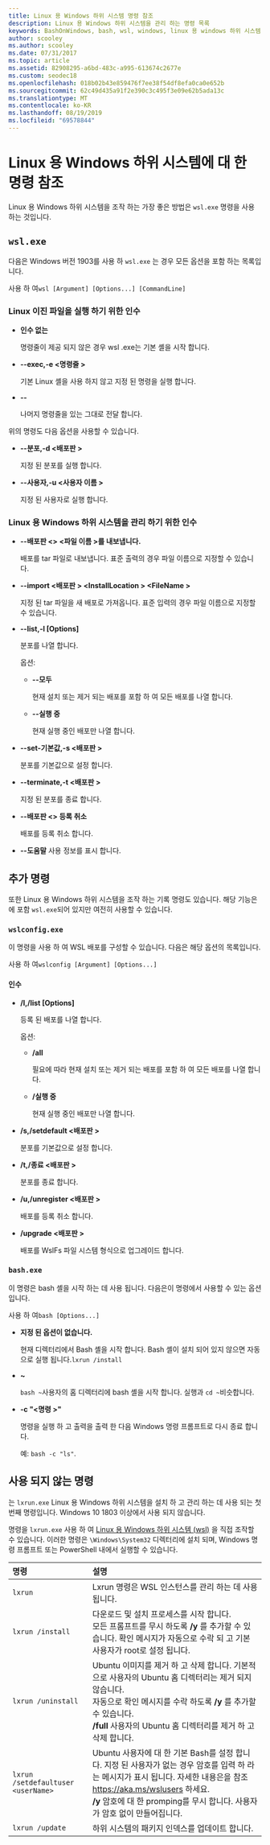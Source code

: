 ```yaml
---
title: Linux 용 Windows 하위 시스템 명령 참조
description: Linux 용 Windows 하위 시스템을 관리 하는 명령 목록
keywords: BashOnWindows, bash, wsl, windows, linux 용 windows 하위 시스템, windowssubsystem, ubuntu
author: scooley
ms.author: scooley
ms.date: 07/31/2017
ms.topic: article
ms.assetid: 82908295-a6bd-483c-a995-613674c2677e
ms.custom: seodec18
ms.openlocfilehash: 018b02b43e859476f7ee38f54df8efa0ca0e652b
ms.sourcegitcommit: 62c49d435a91f2e390c3c495f3e09e62b5ada13c
ms.translationtype: MT
ms.contentlocale: ko-KR
ms.lasthandoff: 08/19/2019
ms.locfileid: "69578844"
---
```

# <a name="command-reference-for-windows-subsystem-for-linux"></a>Linux 용 Windows 하위 시스템에 대 한 명령 참조

Linux 용 Windows 하위 시스템을 조작 하는 가장 좋은 방법은 `wsl.exe` 명령을 사용 하는 것입니다. 


## `wsl.exe`

다음은 Windows 버전 1903를 사용 하 `wsl.exe` 는 경우 모든 옵션을 포함 하는 목록입니다.

사용 하 여`wsl [Argument] [Options...] [CommandLine]`

### <a name="arguments-for-running-linux-binaries"></a>Linux 이진 파일을 실행 하기 위한 인수

* **인수 없는**

  명령줄이 제공 되지 않은 경우 wsl .exe는 기본 셸을 시작 합니다.

* **--exec,-e \<명령줄 >**
  
  기본 Linux 셸을 사용 하지 않고 지정 된 명령을 실행 합니다.

* **--**
  
  나머지 명령줄을 있는 그대로 전달 합니다.

위의 명령도 다음 옵션을 사용할 수 있습니다.

* **--분포,-d \<배포판 >**

  지정 된 분포를 실행 합니다.

* **--사용자,-u \<사용자 이름 >**

  지정 된 사용자로 실행 합니다.

### <a name="arguments-for-managing-windows-subsystem-for-linux"></a>Linux 용 Windows 하위 시스템을 관리 하기 위한 인수

* **--배포판 \<> \<파일 이름 >를 내보냅니다.**
  
  배포를 tar 파일로 내보냅니다. 표준 출력의 경우 파일 이름으로 지정할 수 있습니다.

* **--import \<배포판 > \<InstallLocation > \<FileName >**
  
  지정 된 tar 파일을 새 배포로 가져옵니다. 표준 입력의 경우 파일 이름으로 지정할 수 있습니다.

* **--list,-l [Options]**
  
  분포를 나열 합니다.

  옵션:
  * **--모두**
      
    현재 설치 또는 제거 되는 배포를 포함 하 여 모든 배포를 나열 합니다.

  * **--실행 중**
      
    현재 실행 중인 배포만 나열 합니다.

* **--set-기본값,-s \<배포판 >**
  
  분포를 기본값으로 설정 합니다.

* **--terminate,-t \<배포판 >**
  
  지정 된 분포를 종료 합니다.

* **--배포판 \<> 등록 취소**
  
  배포를 등록 취소 합니다.
   
* **--도움말** 사용 정보를 표시 합니다.

## <a name="additional-commands"></a>추가 명령

또한 Linux 용 Windows 하위 시스템을 조작 하는 기록 명령도 있습니다. 해당 기능은에 포함 `wsl.exe`되어 있지만 여전히 사용할 수 있습니다. 

### `wslconfig.exe`

이 명령을 사용 하 여 WSL 배포를 구성할 수 있습니다. 다음은 해당 옵션의 목록입니다.

사용 하 여`wslconfig [Argument] [Options...]`

#### <a name="arguments"></a>인수
* **/l,/list [Options]**
  
  등록 된 배포를 나열 합니다.
  
  옵션:
    * **/all**
    
      필요에 따라 현재 설치 또는 제거 되는 배포를 포함 하 여 모든 배포를 나열 합니다.

    * **/실행 중**
      
      현재 실행 중인 배포만 나열 합니다.

* **/s,/setdefault \<배포판 >**
  
  분포를 기본값으로 설정 합니다.

* **/t,/종료 \<배포판 >**
  
  분포를 종료 합니다.

* **/u,/unregister \<배포판 >**
  
  배포를 등록 취소 합니다.
   
* **/upgrade \<배포판 >**
  
  배포를 WslFs 파일 시스템 형식으로 업그레이드 합니다.

### `bash.exe`

이 명령은 bash 셸을 시작 하는 데 사용 됩니다. 다음은이 명령에서 사용할 수 있는 옵션입니다.

사용 하 여`bash [Options...]`

* **지정 된 옵션이 없습니다.**
  
  현재 디렉터리에서 Bash 셸을 시작 합니다. Bash 셸이 설치 되어 있지 않으면 자동으로 실행 됩니다.`lxrun /install`

* **~**
  
  `bash ~`사용자의 홈 디렉터리에 bash 셸을 시작 합니다.  실행과 `cd ~`비슷합니다.

* **-c "\<명령 >"**
  
  명령을 실행 하 고 출력을 출력 한 다음 Windows 명령 프롬프트로 다시 종료 합니다.
    
  예: `bash -c "ls"`.

## <a name="deprecated-commands"></a>사용 되지 않는 명령

는 `lxrun.exe` Linux 용 Windows 하위 시스템을 설치 하 고 관리 하는 데 사용 되는 첫 번째 명령입니다. Windows 10 1803 이상에서 사용 되지 않습니다.

명령을 `lxrun.exe` 사용 하 여 [Linux 용 Windows 하위 시스템 (wsl)](https://msdn.microsoft.com/en-us/commandline/wsl/faq#what-windows-subsystem-for-linux-wsl-) 을 직접 조작할 수 있습니다.  이러한 명령은 `\Windows\System32` 디렉터리에 설치 되며, Windows 명령 프롬프트 또는 PowerShell 내에서 실행할 수 있습니다.

| 명령                     | 설명                     |
|:----------------------------|:---------------------------|
| `lxrun`                     | Lxrun 명령은 WSL 인스턴스를 관리 하는 데 사용 됩니다. |
| `lxrun /install`            | 다운로드 및 설치 프로세스를 시작 합니다. <br/> 모든 프롬프트를 무시 하도록 **/y** 를 추가할 수 있습니다.  확인 메시지가 자동으로 수락 되 고 기본 사용자가 root로 설정 됩니다.          |
| `lxrun /uninstall`          | Ubuntu 이미지를 제거 하 고 삭제 합니다.  기본적으로 사용자의 Ubuntu 홈 디렉터리는 제거 되지 않습니다. <br/> 자동으로 확인 메시지를 수락 하도록 **/y** 를 추가할 수 있습니다. <br/>**/full** 사용자의 Ubuntu 홈 디렉터리를 제거 하 고 삭제 합니다.         |
| `lxrun /setdefaultuser <userName>`     | Ubuntu 사용자에 대 한 기본 Bash를 설정 합니다. 지정 된 사용자가 없는 경우 암호를 입력 하 라는 메시지가 표시 됩니다.  자세한 내용은을 참조 https://aka.ms/wslusers 하세요. <br/> **/y** 암호에 대 한 promping를 무시 합니다.  사용자가 암호 없이 만들어집니다.|
| `lxrun /update`            | 하위 시스템의 패키지 인덱스를 업데이트 합니다.          |
